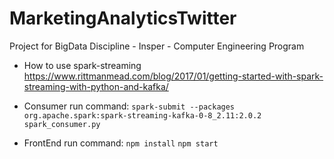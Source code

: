 # MarketingAnalyticsTwitter
Project for BigData Discipline - Insper - Computer Engineering Program

  - How to use spark-streaming
    https://www.rittmanmead.com/blog/2017/01/getting-started-with-spark-streaming-with-python-and-kafka/

  - Consumer run command:
    ```spark-submit --packages org.apache.spark:spark-streaming-kafka-0-8_2.11:2.0.2 spark_consumer.py```

  - FrontEnd run command:
    ```npm install```
    ```npm start```